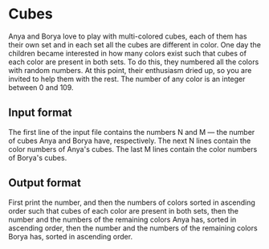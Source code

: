 # Cubes
Anya and Borya love to play with 
multi-colored cubes, each of them has 
their own set and in each set all the 
cubes are different in color. One day 
the children became interested in how 
many colors exist such that cubes of 
each color are present in both sets. To 
do this, they numbered all the colors 
with random numbers. At this point, 
their enthusiasm dried up, so you are 
invited to help them with the rest. The 
number of any color is an integer 
between 0 and 109.

## Input format
The first line of the input file 
contains the numbers N and M — the 
number of cubes Anya and Borya have, 
respectively. The next N lines contain 
the color numbers of Anya's cubes. The 
last M lines contain the color numbers 
of Borya's cubes.

## Output format
First print the number, and then the 
numbers of colors sorted in ascending 
order such that cubes of each color are 
present in both sets, then the number 
and the numbers of the remaining colors 
Anya has, sorted in ascending order, 
then the number and the numbers of the 
remaining colors Borya has, sorted in 
ascending order.